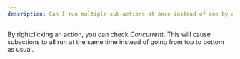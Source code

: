 ```yaml
---
description: Can I run multiple sub-actions at once instead of one by one?
---
```


By rightclicking an action, you can check *Concurrent*. This will cause subactions to all run at the same time instead of going from top to bottom as usual.